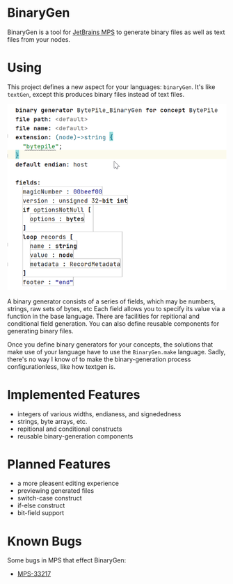 # BinaryGen

BinaryGen is a tool for [JetBrains MPS](https://www.jetbrains.com/mps/) to generate binary files as well as text files from your nodes.

# Using

This project defines a new aspect for your languages: `binaryGen`. It's like `textGen`, except this produces binary files instead of text files.

![An example of a binary generator definition.](javaw_SvUJdJZV8q.png)

A binary generator consists of a series of fields, which may be numbers, strings, raw sets of bytes, etc
Each field allows you to specify its value via a function in the base language.
There are facilities for repitional and conditional field generation.
You can also define reusable components for generating binary files.

Once you define binary generators for your concepts, the solutions that make use of your language have to use the `BinaryGen.make` language.
Sadly, there's no way I know of to make the binary-generation process configurationless, like how textgen is.

# Implemented Features

* integers of various widths, endianess, and signededness
* strings, byte arrays, etc.
* repitional and conditional constructs
* reusable binary-generation components

# Planned Features

* a more pleasent editing experience
* previewing generated files
* switch-case construct
* if-else construct
* bit-field support

# Known Bugs

Some bugs in MPS that effect BinaryGen:

* [MPS-33217](https://youtrack.jetbrains.com/issue/MPS-33217)
